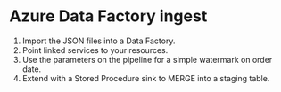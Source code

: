 # Azure Data Factory ingest

1. Import the JSON files into a Data Factory.
2. Point linked services to your resources.
3. Use the parameters on the pipeline for a simple watermark on order date.
4. Extend with a Stored Procedure sink to MERGE into a staging table.
